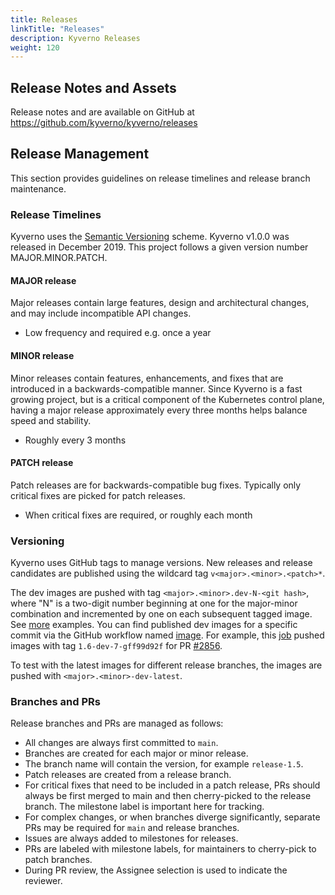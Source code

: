 ```yaml
---
title: Releases
linkTitle: "Releases"
description: Kyverno Releases
weight: 120
---
```


## Release Notes and Assets

Release notes and are available on GitHub at https://github.com/kyverno/kyverno/releases

## Release Management

This section provides guidelines on release timelines and release branch maintenance.

### Release Timelines

Kyverno uses the [Semantic Versioning](https://semver.org/) scheme. Kyverno v1.0.0 was released in December 2019. This project follows a given version number MAJOR.MINOR.PATCH.

#### MAJOR release

Major releases contain large features, design and architectural changes, and may include incompatible API changes.

- Low frequency and required e.g. once a year

#### MINOR release

Minor releases contain features, enhancements, and fixes that are introduced in a backwards-compatible manner. Since Kyverno is a fast growing project, but is a critical component of the Kubernetes control plane, having a major release approximately every three months helps balance speed and stability.

- Roughly every 3 months

#### PATCH release

Patch releases are for backwards-compatible bug fixes. Typically only critical fixes are picked for patch releases.

- When critical fixes are required, or roughly each month

### Versioning

Kyverno uses GitHub tags to manage versions. New releases and release candidates are published using the wildcard tag `v<major>.<minor>.<patch>*`.

The dev images are pushed with tag `<major>.<minor>.dev-N-<git hash>`, where "N" is a two-digit number beginning at one for the major-minor combination and incremented by one on each subsequent tagged image. See [more](https://github.com/kyverno/kyverno/pkgs/container/kyverno/versions) examples. You can find published dev images for a specific commit via the GitHub workflow named [image](https://github.com/kyverno/kyverno/actions/workflows/image.yaml). For example, this [job](https://github.com/kyverno/kyverno/runs/4579160206?check_suite_focus=true) pushed images with tag `1.6-dev-7-gff99d92f` for PR [#2856](https://github.com/kyverno/kyverno/pull/2856).

To test with the latest images for different release branches, the images are pushed with `<major>.<minor>-dev-latest`.

### Branches and PRs

Release branches and PRs are managed as follows:

- All changes are always first committed to `main`.
- Branches are created for each major or minor release.
- The branch name will contain the version, for example `release-1.5`.
- Patch releases are created from a release branch.
- For critical fixes that need to be included in a patch release, PRs should always be first merged to main and then cherry-picked to the release branch. The milestone label is important here for tracking.
- For complex changes, or when branches diverge significantly, separate PRs may be required for `main` and release branches.
- Issues are always added to milestones for releases.
- PRs are labeled with milestone labels, for maintainers to cherry-pick to patch branches.
- During PR review, the Assignee selection is used to indicate the reviewer.
